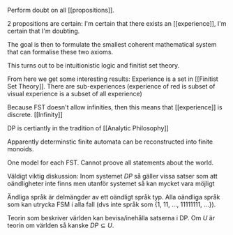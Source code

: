 Perform doubt on all [[propositions]]. 

2 propositions are certain: I'm certain that there exists an [[experience]], I'm certain that I'm doubting. 

The goal is then to formulate the smallest coherent mathematical system that can formalise these two axioms. 

This turns out to be intuitionistic logic and finitist set theory. 

From here we get some interesting results: 
Experience is a set in [[Finitist Set Theory]]. 
There are sub-experiences (experience of red is subset of visual experience is a subset of all experience) 

Because FST doesn't allow infinities, then this means that [[experience]] is discrete.
[[Infinity]]

DP is certiantly in the tradition of [[Analytic Philosophy]]


Apparently determinstic finite automata can be reconstructed into finite monoids.



One model for each FST. Cannot proove all statements about the world. 

Väldigt viktig diskussion: Inom systemet $DP$ så gäller vissa satser som att oändligheter inte finns men utanför systemet så kan mycket vara möjligt

Ändliga språk är delmängder av ett oändligt språk typ. Alla oändliga språk som kan utrycka FSM i alla fall (dvs inte språk som {1, 11, ..., 11111111, ...}). 

Teorin som beskriver världen kan bevisa/inehålla satserna i DP. Om $U$ är teorin om världen så kanske $DP\subseteq U$.